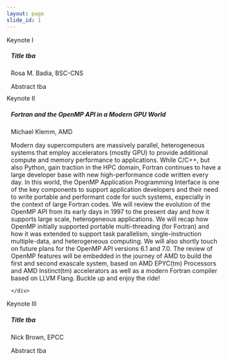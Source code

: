 ```yaml
---
layout: page
slide_id: 1
---
```


<div class="card">
	<div class="card-header text-white bg-inverse"><i class="fa fa-users mr-3" aria-hidden="true"></i>Keynote I</div>
	<div style="margin: 10px">
		<h5>Title tba</h5>
		<p>Rosa M. Badia, BSC-CNS</p>
        Abstract tba
	</div>
</div>

<div class="card">
	<div class="card-header text-white bg-inverse"><i class="fa fa-users mr-3" aria-hidden="true"></i>Keynote II</div>
	<div style="margin: 10px">
		<h5>Fortran and the OpenMP API in a Modern GPU World</h5>
		<p>Michael Klemm, AMD</p>
    Modern day supercomputers are massively parallel, heterogeneous
	systems that employ accelerators (mostly GPU) to provide
	additional compute and memory performance to applications.  While
	C/C++, but also Python, gain traction in the HPC domain, Fortran
	continues to have a large developer base with new high-performance
	code written every day.  In this world, the OpenMP Application
	Programming Interface is one of the key components to support
	application developers and their need to write portable and
	performant code for such systems, especially in the context of
	large Fortran codes.  We will review the evolution of the OpenMP
	API from its early days in 1997 to the present day and how it
	supports large scale, heterogeneous applications.  We will recap
	how OpenMP initially supported portable multi-threading (for
	Fortran) and how it was extended to support task parallelism,
	single-instruction multiple-data, and heterogeneous computing.  We
	will also shortly touch on future plans for the OpenMP API
	versions 6.1 and 7.0.  The review of OpenMP features will be
	embedded in the journey of AMD to build the first and second
	exascale system, based on AMD EPYC(tm) Processors and AMD
	Instinct(tm) accelerators as well as a modern Fortran compiler
	based on LLVM Flang.  Buckle up and enjoy the ride!
    
	</div>
</div>

<div class="card">
	<div class="card-header text-white bg-inverse"><i class="fa fa-users mr-3" aria-hidden="true"></i>Keynote III</div>
	<div style="margin: 10px">
		<h5>Title tba</h5>
		<p>Nick Brown, EPCC</p>
        Abstract tba
	</div>
</div>
